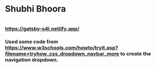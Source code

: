 # Shubhi Bhoora<h1>

### https://gatsby-s4l.netlify.app/

### Used some code from https://www.w3schools.com/howto/tryit.asp?filename=tryhow_css_dropdown_navbar_more to create the navigation dropdown. 


